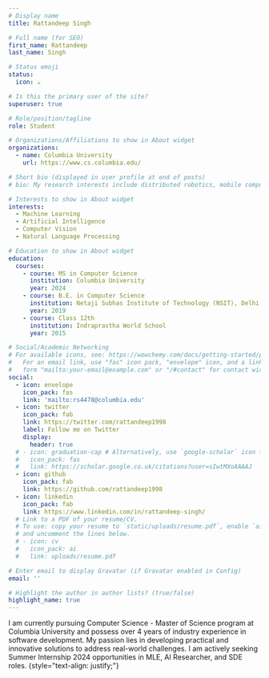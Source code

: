 ```yaml
---
# Display name
title: Rattandeep Singh

# Full name (for SEO)
first_name: Rattandeep
last_name: Singh

# Status emoji
status:
  icon: ☕️

# Is this the primary user of the site?
superuser: true

# Role/position/tagline
role: Student

# Organizations/Affiliations to show in About widget
organizations:
  - name: Columbia University
    url: https://www.cs.columbia.edu/

# Short bio (displayed in user profile at end of posts)
# bio: My research interests include distributed robotics, mobile computing and programmable matter.

# Interests to show in About widget
interests:
  - Machine Learning
  - Artificial Intelligence
  - Computer Vision
  - Natural Language Processing

# Education to show in About widget
education:
  courses:
    - course: MS in Computer Science
      institution: Columbia University
      year: 2024
    - course: B.E. in Computer Science
      institution: Netaji Subhas Institute of Technology (NSIT), Delhi
      year: 2019
    - course: Class 12th
      institution: Indraprastha World School
      year: 2015

# Social/Academic Networking
# For available icons, see: https://wowchemy.com/docs/getting-started/page-builder/#icons
#   For an email link, use "fas" icon pack, "envelope" icon, and a link in the
#   form "mailto:your-email@example.com" or "/#contact" for contact widget.
social:
  - icon: envelope
    icon_pack: fas
    link: 'mailto:rs4478@columbia.edu'
  - icon: twitter
    icon_pack: fab
    link: https://twitter.com/rattandeep1998
    label: Follow me on Twitter
    display:
      header: true
  # - icon: graduation-cap # Alternatively, use `google-scholar` icon from `ai` icon pack
  #   icon_pack: fas
  #   link: https://scholar.google.co.uk/citations?user=sIwtMXoAAAAJ
  - icon: github
    icon_pack: fab
    link: https://github.com/rattandeep1998
  - icon: linkedin
    icon_pack: fab
    link: https://www.linkedin.com/in/rattandeep-singh/
  # Link to a PDF of your resume/CV.
  # To use: copy your resume to `static/uploads/resume.pdf`, enable `ai` icons in `params.yaml`,
  # and uncomment the lines below.
  # - icon: cv
  #   icon_pack: ai
  #   link: uploads/resume.pdf

# Enter email to display Gravatar (if Gravatar enabled in Config)
email: ''

# Highlight the author in author lists? (true/false)
highlight_name: true
---
```


I am currently pursuing Computer Science - Master of Science program at Columbia University and possess over 4 years of industry experience in software development. My passion lies in developing practical and innovative solutions to address real-world challenges. I am actively seeking Summer Internship 2024 opportunities in MLE, AI Researcher, and SDE roles.
{style="text-align: justify;"}
